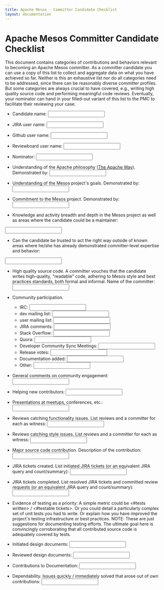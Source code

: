 ```yaml
---
title: Apache Mesos - Committer Candidate Checklist
layout: documentation
---
```


# Apache Mesos Committer Candidate Checklist

This document contains categories of contributions and behaviors relevant to becoming an Apache Mesos  committer. As a committer candidate you can use a copy of this list to collect and aggregate data on what you have achieved so far. Neither is this an exhaustive list nor do all categories need to be addressed, since there can be reasonably diverse committer profiles. But some categories are always crucial to have covered, e.g., writing high quality source code and performing meaningful code reviews. Eventually, your nominator can hand in your filled-out variant of this list to the PMC to facilitate their reviewing your case.

* Candidate name: <input type="text"/>

* JIRA user name: <input type="text"/>

* Github user name: <input type="text"/>

* Reviewboard user name: <input type="text"/>

* Nominator: <input type="text"/>

* Understanding of the Apache philosophy ([The Apache Way](http://theapacheway.com)).
Demonstrated by: <input type="text"/>

* Understanding of the Mesos project's goals.
Demonstrated by: <input type="text"/>

* Commitment to the Mesos project.
Demonstrated by: <input type="text"/>

* Knowledge and activity breadth and depth in the Mesos project as well as areas where the candidate could be a maintainer:
<input type="text"/>

* Can the candidate be trusted to act the right way outside of known areas where he/she has already demonstrated committer-level expertise and behavior:
<input type="text"/>

* High quality source code.
A committer vouches that the candidate writes high-quality, "readable" code, adhering to Mesos style and best practices standards, both formal and informal.
Name of the committer: <input type="text"/>

* Community participation.
    + IRC: <input type="text"/>
    + dev mailing list: <input type="text"/>
    + user mailing list: <input type="text"/>
    + JIRA comments: <input type="text"/>
    + Stack Overflow: <input type="text"/>
    + Quora: <input type="text"/>
    + Developer Community Sync Meetings: <input type="text"/>
    + Release votes: <input type="text"/>
    + Documentation added: <input type="text"/>
    + Other: <input type="text"/>

* General comments on community engagement: <input type="text"/>

* Helping new contributors: <input type="text"/>

* Presentations at meetups, conferences, etc.: <input type="text"/>

* Reviews catching functionality issues.
List reviews and a committer for each as witness: <input type="text"/>

* Reviews catching style issues.
List reviews and a committer for each as witness: <input type="text"/>

* Major source code contribution.
Description of the contribution: <input type="text"/>

* JIRA tickets created.
List initiated JIRA tickets (or an equivalent JIRA query and count/summary): <input type="text"/>

* JIRA tickets completed.
List resolved JIRA tickets and committed review requests (or an equivalent JIRA query and count/summary): <input type="text"/>

* Evidence of testing as a priority:
A simple metric could be <#tests written> / <#testable tickets>. Or you could detail a particularly complex set of unit tests you had to write. Or explain how you have improved the project's testing infrastructure or best practices.
NOTE: These are just suggestions for documenting testing efforts. The ultimate goal here is convincingly corroborating that all contributed source code is adequately covered by tests.

* Initiated design documents: <input type="text"/>

* Reviewed design documents: <input type="text"/>

* Contributions to Documentation: <input type="text"/>

* Dependability.
Issues quickly / immediately solved that arose out of own contributions: <input type="text"/>
